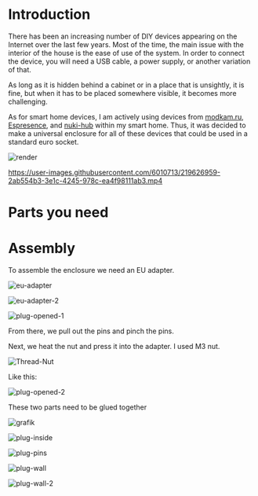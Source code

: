 # Introduction

There has been an increasing number of DIY devices appearing on the Internet over the last few years. Most of the time, the main issue with the interior of the house is the ease of use of the system. In order to connect the device, you will need a USB cable, a power supply, or another variation of that.

As long as it is hidden behind a cabinet or in a place that is unsightly, it is fine, but when it has to be placed somewhere visible, it becomes more challenging.

As for smart home devices, I am actively using devices from [modkam.ru](https://modkam.ru/2022/12/14/presence_sensor/), [Espresence](https://espresense.com/), and [nuki-hub](https://github.com/technyon/nuki_hub) within my smart home. Thus, it was decided to make a universal enclosure for all of these devices that could be used in a standard euro socket. 

![render](https://github.com/Diddlik/eu-plug-diy-case/blob/main/images/render.png)


https://user-images.githubusercontent.com/6010713/219626959-2ab554b3-3e1c-4245-978c-ea4f98111ab3.mp4

# Parts you need


# Assembly

To assemble the enclosure we need an EU adapter. 

![eu-adapter](https://github.com/Diddlik/eu-plug-diy-case/blob/main/images/eu-adapter.jpg)

![eu-adapter-2](https://github.com/Diddlik/eu-plug-diy-case/blob/main/images/eu-adapter-2.jpg)

![plug-opened-1](https://github.com/Diddlik/eu-plug-diy-case/blob/main/images/plug-opened-1.jpg)

From there, we pull out the pins and pinch the pins.   

Next, we heat the nut and press it into the adapter. I used M3 nut.

![Thread-Nut](https://github.com/Diddlik/eu-plug-diy-case/blob/main/images/Thread-Nut.jpg)

Like this:

![plug-opened-2](https://github.com/Diddlik/eu-plug-diy-case/blob/main/images/plug-opened-2.jpg)

These two parts need to be glued together

![grafik](https://user-images.githubusercontent.com/6010713/219852346-88479e2a-5c31-4f82-a713-1cc7d1ec5373.png)

![plug-inside](https://github.com/Diddlik/eu-plug-diy-case/blob/main/images/plug-inside.jpg)

![plug-pins](https://github.com/Diddlik/eu-plug-diy-case/blob/main/images/plug-pins.jpg)

![plug-wall](https://github.com/Diddlik/eu-plug-diy-case/blob/main/images/plug-wall.jpg)

![plug-wall-2](https://github.com/Diddlik/eu-plug-diy-case/blob/main/images/plug-wall-2.jpg)


